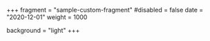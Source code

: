 +++
fragment = "sample-custom-fragment"
#disabled = false
date = "2020-12-01"
weight = 1000

background = "light"
+++
